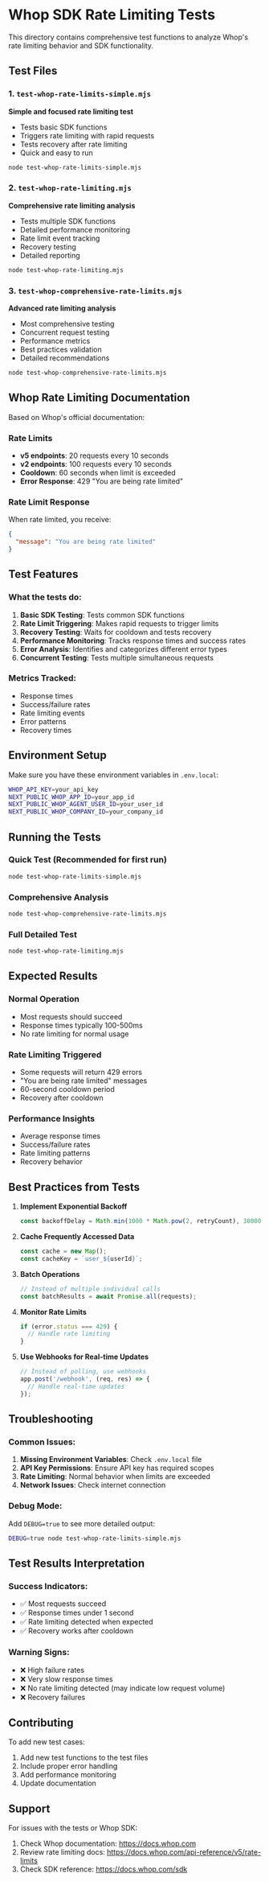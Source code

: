 # Whop SDK Rate Limiting Tests

This directory contains comprehensive test functions to analyze Whop's rate limiting behavior and SDK functionality.

## Test Files

### 1. `test-whop-rate-limits-simple.mjs`
**Simple and focused rate limiting test**
- Tests basic SDK functions
- Triggers rate limiting with rapid requests
- Tests recovery after rate limiting
- Quick and easy to run

```bash
node test-whop-rate-limits-simple.mjs
```

### 2. `test-whop-rate-limiting.mjs`
**Comprehensive rate limiting analysis**
- Tests multiple SDK functions
- Detailed performance monitoring
- Rate limit event tracking
- Recovery testing
- Detailed reporting

```bash
node test-whop-rate-limiting.mjs
```

### 3. `test-whop-comprehensive-rate-limits.mjs`
**Advanced rate limiting analysis**
- Most comprehensive testing
- Concurrent request testing
- Performance metrics
- Best practices validation
- Detailed recommendations

```bash
node test-whop-comprehensive-rate-limits.mjs
```

## Whop Rate Limiting Documentation

Based on Whop's official documentation:

### Rate Limits
- **v5 endpoints**: 20 requests every 10 seconds
- **v2 endpoints**: 100 requests every 10 seconds
- **Cooldown**: 60 seconds when limit is exceeded
- **Error Response**: 429 "You are being rate limited"

### Rate Limit Response
When rate limited, you receive:
```json
{
  "message": "You are being rate limited"
}
```

## Test Features

### What the tests do:
1. **Basic SDK Testing**: Tests common SDK functions
2. **Rate Limit Triggering**: Makes rapid requests to trigger limits
3. **Recovery Testing**: Waits for cooldown and tests recovery
4. **Performance Monitoring**: Tracks response times and success rates
5. **Error Analysis**: Identifies and categorizes different error types
6. **Concurrent Testing**: Tests multiple simultaneous requests

### Metrics Tracked:
- Response times
- Success/failure rates
- Rate limiting events
- Error patterns
- Recovery times

## Environment Setup

Make sure you have these environment variables in `.env.local`:

```bash
WHOP_API_KEY=your_api_key
NEXT_PUBLIC_WHOP_APP_ID=your_app_id
NEXT_PUBLIC_WHOP_AGENT_USER_ID=your_user_id
NEXT_PUBLIC_WHOP_COMPANY_ID=your_company_id
```

## Running the Tests

### Quick Test (Recommended for first run)
```bash
node test-whop-rate-limits-simple.mjs
```

### Comprehensive Analysis
```bash
node test-whop-comprehensive-rate-limits.mjs
```

### Full Detailed Test
```bash
node test-whop-rate-limiting.mjs
```

## Expected Results

### Normal Operation
- Most requests should succeed
- Response times typically 100-500ms
- No rate limiting for normal usage

### Rate Limiting Triggered
- Some requests will return 429 errors
- "You are being rate limited" messages
- 60-second cooldown period
- Recovery after cooldown

### Performance Insights
- Average response times
- Success/failure rates
- Rate limiting patterns
- Recovery behavior

## Best Practices from Tests

1. **Implement Exponential Backoff**
   ```javascript
   const backoffDelay = Math.min(1000 * Math.pow(2, retryCount), 30000);
   ```

2. **Cache Frequently Accessed Data**
   ```javascript
   const cache = new Map();
   const cacheKey = `user_${userId}`;
   ```

3. **Batch Operations**
   ```javascript
   // Instead of multiple individual calls
   const batchResults = await Promise.all(requests);
   ```

4. **Monitor Rate Limits**
   ```javascript
   if (error.status === 429) {
     // Handle rate limiting
   }
   ```

5. **Use Webhooks for Real-time Updates**
   ```javascript
   // Instead of polling, use webhooks
   app.post('/webhook', (req, res) => {
     // Handle real-time updates
   });
   ```

## Troubleshooting

### Common Issues:
1. **Missing Environment Variables**: Check `.env.local` file
2. **API Key Permissions**: Ensure API key has required scopes
3. **Rate Limiting**: Normal behavior when limits are exceeded
4. **Network Issues**: Check internet connection

### Debug Mode:
Add `DEBUG=true` to see more detailed output:
```bash
DEBUG=true node test-whop-rate-limits-simple.mjs
```

## Test Results Interpretation

### Success Indicators:
- ✅ Most requests succeed
- ✅ Response times under 1 second
- ✅ Rate limiting detected when expected
- ✅ Recovery works after cooldown

### Warning Signs:
- ❌ High failure rates
- ❌ Very slow response times
- ❌ No rate limiting detected (may indicate low request volume)
- ❌ Recovery failures

## Contributing

To add new test cases:
1. Add new test functions to the test files
2. Include proper error handling
3. Add performance monitoring
4. Update documentation

## Support

For issues with the tests or Whop SDK:
1. Check Whop documentation: https://docs.whop.com
2. Review rate limiting docs: https://docs.whop.com/api-reference/v5/rate-limits
3. Check SDK reference: https://docs.whop.com/sdk

